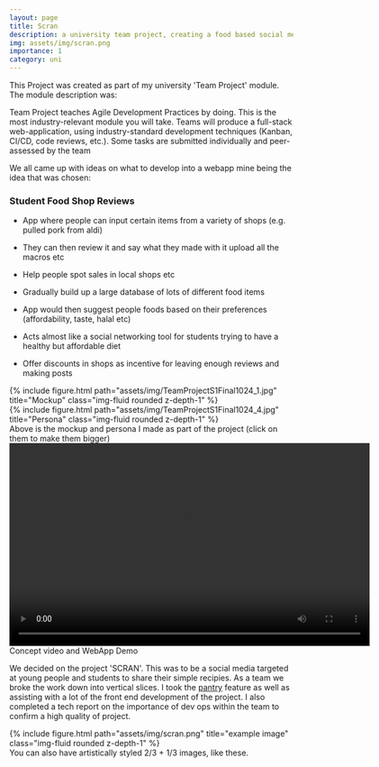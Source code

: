 ```yaml
---
layout: page
title: Scran
description: a university team project, creating a food based social media targeted at young people
img: assets/img/scran.png
importance: 1
category: uni
---
```


This Project was created as part of my university 'Team Project' module. The module description was:

Team Project teaches Agile Development Practices by doing. This is the most industry-relevant module
you will take. Teams will produce a full-stack web-application, using industry-standard development
techniques (Kanban, CI/CD, code reviews, etc.). Some tasks are submitted individually and peer-assessed
by the team

We all came up with ideas on what to develop into a webapp mine being the idea that was chosen:

### Student Food Shop Reviews

-   App where people can input certain items from a variety of shops (e.g. pulled pork from aldi)

-   They can then review it and say what they made with it upload all the macros etc

-   Help people spot sales in local shops etc

-   Gradually build up a large database of lots of different food items

-   App would then suggest people foods based on their preferences (affordability, taste, halal etc)

-   Acts almost like a social networking tool for students trying to have a healthy but affordable diet

-   Offer discounts in shops as incentive for leaving enough reviews and making posts
<div class="row justify-content-sm-center">
    <div class="col-sm-8 mt-3 mt-md-0">
        {% include figure.html path="assets/img/TeamProjectS1Final1024_1.jpg" title="Mockup" class="img-fluid rounded z-depth-1" %}
    </div>
    <div class="col-sm-4 mt-3 mt-md-0">
        {% include figure.html path="assets/img/TeamProjectS1Final1024_4.jpg" title="Persona" class="img-fluid rounded z-depth-1" %}
    </div>
</div>
<div class="caption">
    Above is the mockup and persona I made as part of the project (click on them to make them bigger)
</div>
<div class="row">
    <div class="col-sm mt-3 mt-md-0" style="text-align: center">
        <video src="https://lukehornerlong.live/assets/videos/T18P04-app-demo.mp4" width="640" height="360" controls></video>
    </div>
</div>
<div class="caption">
    Concept video and WebApp Demo
</div>

We decided on the project 'SCRAN'. This was to be a social media targeted at young people and students to share their simple recipies. As a team we broke the work down into vertical slices. I took the <a href="https://lukehornerlong.live/assets/pdf/s3techreport.pdf" class = "text-link">pantry</a> feature as well as assisting with a lot of the front end development of the project.
I also completed a tech report on the importance of dev ops within the team to confirm a high quality of project.

<div class="row justify-content-sm-center">
    <div class="col-sm-8 mt-3 mt-md-0">
        {% include figure.html path="assets/img/scran.png" title="example image" class="img-fluid rounded z-depth-1" %}
    </div>
</div>
<div class="caption">
    You can also have artistically styled 2/3 + 1/3 images, like these.
</div>
